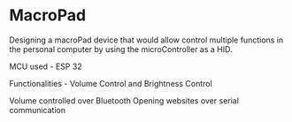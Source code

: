# MacroPad
Designing a macroPad device that would allow control multiple functions in the personal computer by using the microController as a HID.

MCU used - ESP 32

Functionalities - Volume Control  and Brightness Control

Volume controlled over Bluetooth
Opening websites over serial communication

